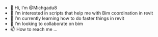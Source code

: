 - 👋 Hi, I’m @Michgadu8
- 👀 I’m interested in scripts that help me with Bim coordination in revit
- 🌱 I’m currently learning how to do faster things in revit
- 💞️ I’m looking to collaborate on bim
- 📫 How to reach me ...

<!---
Michgadu8/Michgadu8 is a ✨ special ✨ repository because its `README.md` (this file) appears on your GitHub profile.
You can click the Preview link to take a look at your changes.
--->
